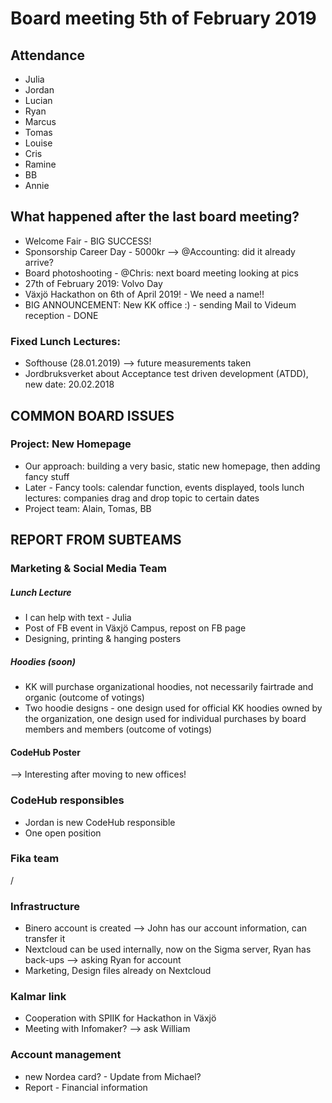 # Board meeting 5th of February 2019
## Attendance
- Julia
- Jordan
- Lucian
- Ryan
- Marcus
- Tomas
- Louise
- Cris
- Ramine
- BB
- Annie

## What happened after the last board meeting? 
- Welcome Fair - BIG SUCCESS!
- Sponsorship Career Day - 5000kr --> @Accounting: did it already arrive?
- Board photoshooting - @Chris: next board meeting looking at pics
- 27th of February 2019: Volvo Day
- Växjö Hackathon on 6th of April 2019! - We need a name!!
- BIG ANNOUNCEMENT: New KK office :) - sending Mail to Videum reception - DONE

### Fixed Lunch Lectures:
- Softhouse (28.01.2019) --> future measurements taken
- Jordbruksverket about Acceptance test driven development (ATDD), new date: 20.02.2018

## COMMON BOARD ISSUES
### Project: New Homepage
- Our approach: building a very basic, static new homepage, then adding fancy stuff
- Later - Fancy tools: calendar function, events displayed, tools lunch lectures: companies drag and drop topic to certain dates 
- Project team: Alain, Tomas, BB

## REPORT FROM SUBTEAMS
### Marketing & Social Media Team
##### Lunch Lecture
- I can help with text - Julia
- Post of FB event in Växjö Campus, repost on FB page
- Designing, printing & hanging posters

##### Hoodies (soon)
- KK will purchase organizational hoodies, not necessarily fairtrade and organic (outcome of votings)
- Two hoodie designs - one design used for official KK hoodies owned by the organization, one design used for individual purchases by board members and members (outcome of votings)

#### CodeHub Poster
--> Interesting after moving to new offices!

### CodeHub responsibles
- Jordan is new CodeHub responsible
- One open position

### Fika team
/

### Infrastructure
- Binero account is created --> John has our account information, can transfer it
- Nextcloud can be used internally, now on the Sigma server, Ryan has back-ups --> asking Ryan for account
- Marketing, Design files already on Nextcloud

### Kalmar link
- Cooperation with SPIIK for Hackathon in Växjö
- Meeting with Infomaker? --> ask William

### Account management
- new Nordea card? - Update from Michael?
- Report - Financial information
